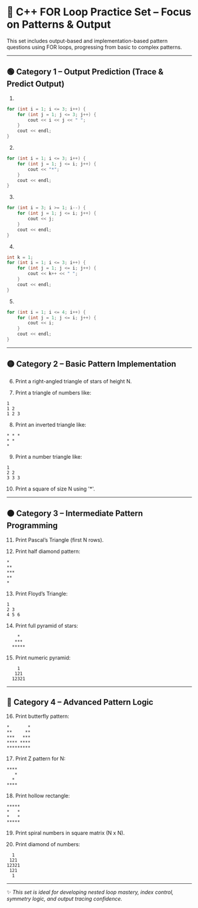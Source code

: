 # 🧩 C++ FOR Loop Practice Set – Focus on Patterns & Output

This set includes output-based and implementation-based pattern questions using FOR loops, progressing from basic to complex patterns.

---

## 🟢 Category 1 – Output Prediction (Trace & Predict Output)

1.
```cpp
for (int i = 1; i <= 3; i++) {
    for (int j = 1; j <= 3; j++) {
        cout << i << j << " ";
    }
    cout << endl;
}
```

2.
```cpp
for (int i = 1; i <= 3; i++) {
    for (int j = 1; j <= i; j++) {
        cout << "*";
    }
    cout << endl;
}
```

3.
```cpp
for (int i = 3; i >= 1; i--) {
    for (int j = 1; j <= i; j++) {
        cout << j;
    }
    cout << endl;
}
```

4.
```cpp
int k = 1;
for (int i = 1; i <= 3; i++) {
    for (int j = 1; j <= i; j++) {
        cout << k++ << " ";
    }
    cout << endl;
}
```

5.
```cpp
for (int i = 1; i <= 4; i++) {
    for (int j = 1; j <= i; j++) {
        cout << i;
    }
    cout << endl;
}
```

---

## 🟡 Category 2 – Basic Pattern Implementation

6. Print a right-angled triangle of stars of height N.

7. Print a triangle of numbers like:
```
1
1 2
1 2 3
```

8. Print an inverted triangle like:
```
* * *
* *
*
```

9. Print a number triangle like:
```
1
2 2
3 3 3
```

10. Print a square of size N using '*'.

---

## 🟠 Category 3 – Intermediate Pattern Programming

11. Print Pascal’s Triangle (first N rows).

12. Print half diamond pattern:
```
*
**
***
**
*
```

13. Print Floyd’s Triangle:
```
1
2 3
4 5 6
```

14. Print full pyramid of stars:
```
    *
   ***
  *****
```

15. Print numeric pyramid:
```
    1
   121
  12321
```

---

## 🔴 Category 4 – Advanced Pattern Logic

16. Print butterfly pattern:
```
*       *
**     **
***   ***
**** ****
*********
```

17. Print Z pattern for N:
```
****
   *
  *
****
```

18. Print hollow rectangle:
```
*****
*   *
*   *
*****
```

19. Print spiral numbers in square matrix (N x N).

20. Print diamond of numbers:
```
  1
 121
12321
 121
  1
```

---

✨ *This set is ideal for developing nested loop mastery, index control, symmetry logic, and output tracing confidence.*
